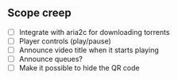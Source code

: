 ## Scope creep

- [ ] Integrate with aria2c for downloading torrents
- [ ] Player controls (play/pause)
- [ ] Announce video title when it starts playing
- [ ] Announce queues?
- [ ] Make it possible to hide the QR code
